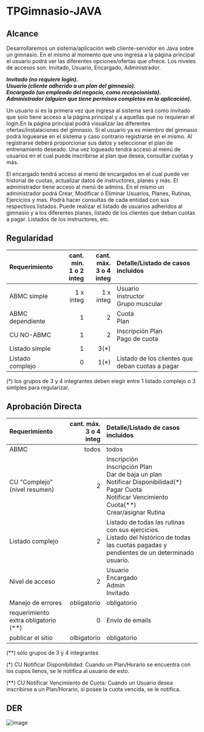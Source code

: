 # TPGimnasio-JAVA

## Alcance
Desarrollaremos un sistema/aplicación web cliente-servidor en Java sobre un gimnasio. En el mismo al momento que uno ingresa a la página principal el usuario podrá ver las diferentes opciones/ofertas que ofrece. Los niveles de accesos son: Invitado, Usuario, Encargado, Administrador.


_<b>Invitado (no requiere login).<br>
Usuario (cliente adherido a un plan del gimnasio).<br>
Encargado (un empleado del negocio, como recepcionista).<br>
Administrador (alguien que tiene permisos completos en la aplicación).</b>_

Un usuario si es la primera vez que ingresa al sistema será como invitado que solo tiene acceso a la página principal y a aquellas que no requieran el login.En la página principal podrá visualizar las diferentes ofertas/instalaciones del gimnasio. Si el usuario ya es miembro del gimnasio podrá loguearse en el sistema y caso contrario registrarse en el mismo. Al registrarse deberá proporcionar sus datos y seleccionar el plan de entrenamiento deseado. Una vez logueado tendrá acceso al menú de usuarios en el cual puede inscribirse al plan que desea, consultar cuotas y más.

El encargado tendrá acceso al menú de encargados en el cual puede ver historial de cuotas, actualizar datos de instructores, planes y más. El administrador tiene acceso al menú de admins. En el mismo un administrador podrá Crear, Modificar o Eliminar Usuarios, Planes, Rutinas, Ejercicios y mas. Podrá hacer consultas de cada entidad con sus respectivos listados. Puede realizar el listado de usuarios adheridos al gimnasio y a los diferentes planes, listado de los clientes que deban cuotas a pagar. Listados de los instructores, etc.



## Regularidad

|Requerimiento|cant. mín.<br>1 o 2 integ|cant. máx.<br>3 o 4 integ|Detalle/Listado de casos incluidos|
|:-|-:|-:|:-|
|ABMC simple|1 x integ|1 x integ|Usuario<br>Instructor<br>Grupo muscular
|ABMC dependiente|1|2|Cuota<br>Plan
|CU NO-ABMC|1|2| Inscripción Plan<br>Pago de cuota
|Listado simple|1|3(*)| 
|Listado complejo|0|1(*)|Listado de los clientes que deban cuotas a pagar

(\*) los grupos de 3 y 4 integrantes deben elegir entre 1 listado complejo o 3 simlples para regularizar.


## Aprobación Directa

|Requerimiento|cant. máx.<br>3 o 4 integ|Detalle/Listado de casos incluidos|
|:-|-:|:-|
|ABMC|todos|todos
|CU "Complejo"(nivel resumen)|2|Inscripción<br>Inscripción Plan<br>Dar de baja un plan<br>Notificar Disponibilidad(*)<br>Pagar Cuota<br>Notificar Vencimiento Cuota(**)<br>Crear/asignar Rutina
|Listado complejo|2| Listado de todas las rutinas con sus ejercicios.<br>Listado del histórico de todas las cuotas pagadas y pendientes de un determinado usuario.
|Nivel de acceso|2| Usuario<br>Encargado<br>Admin<br>Invitado
|Manejo de errores|obligatorio|obligatorio||
|requerimiento extra obligatorio (**)|0|Envío de emails|
|publicar el sitio|olbigatorio|obligatorio||

(\*\*) sólo grupos de 3 y 4 integrantes

(*) CU Notificar Disponibilidad: Cuando un Plan/Horario se encuentra con los cupos llenos, se le notifica al usuario de esto.

(**) CU Notificar Vencimiento de Cuota: Cuando un Usuario desea inscribirse a un Plan/Horario, si posee la cuota vencida, se le notifica.

## DER
![image](https://user-images.githubusercontent.com/102418096/201489349-8766b233-f718-4a77-a7f3-928548f59ff4.png)
